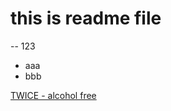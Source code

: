 # this is readme file

-- 123

- aaa
- bbb

[TWICE - alcohol free](https://www.youtube.com/watch?v=XA2YEHn-A8Q&ab_channel=JYPEntertainment)